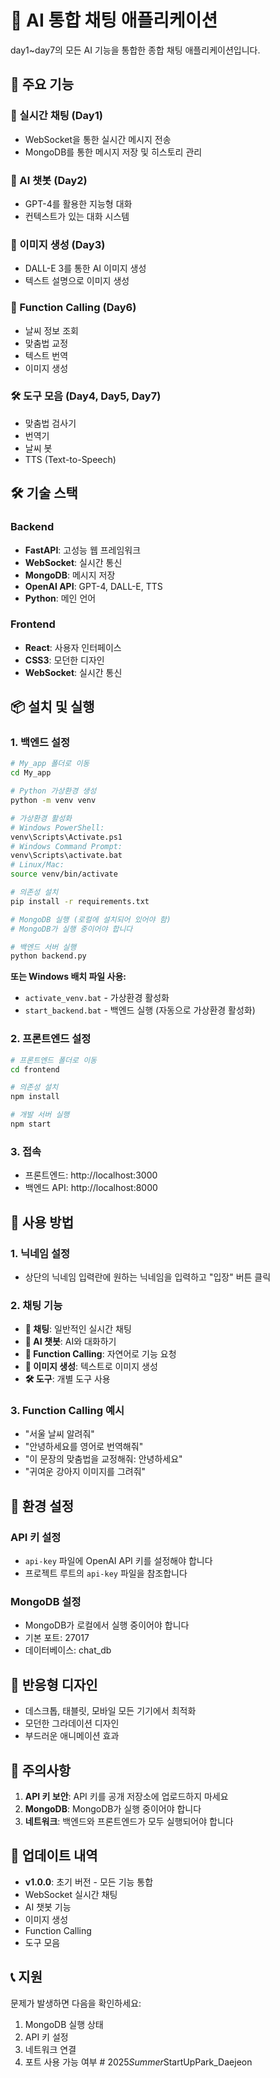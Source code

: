 # 🤖 AI 통합 채팅 애플리케이션

day1~day7의 모든 AI 기능을 통합한 종합 채팅 애플리케이션입니다.

## 🚀 주요 기능

### 💬 실시간 채팅 (Day1)
- WebSocket을 통한 실시간 메시지 전송
- MongoDB를 통한 메시지 저장 및 히스토리 관리

### 🤖 AI 챗봇 (Day2)
- GPT-4를 활용한 지능형 대화
- 컨텍스트가 있는 대화 시스템

### 🎨 이미지 생성 (Day3)
- DALL-E 3를 통한 AI 이미지 생성
- 텍스트 설명으로 이미지 생성

### 🔧 Function Calling (Day6)
- 날씨 정보 조회
- 맞춤법 교정
- 텍스트 번역
- 이미지 생성

### 🛠️ 도구 모음 (Day4, Day5, Day7)
- 맞춤법 검사기
- 번역기
- 날씨 봇
- TTS (Text-to-Speech)

## 🛠️ 기술 스택

### Backend
- **FastAPI**: 고성능 웹 프레임워크
- **WebSocket**: 실시간 통신
- **MongoDB**: 메시지 저장
- **OpenAI API**: GPT-4, DALL-E, TTS
- **Python**: 메인 언어

### Frontend
- **React**: 사용자 인터페이스
- **CSS3**: 모던한 디자인
- **WebSocket**: 실시간 통신

## 📦 설치 및 실행

### 1. 백엔드 설정

```bash
# My_app 폴더로 이동
cd My_app

# Python 가상환경 생성
python -m venv venv

# 가상환경 활성화
# Windows PowerShell:
venv\Scripts\Activate.ps1
# Windows Command Prompt:
venv\Scripts\activate.bat
# Linux/Mac:
source venv/bin/activate

# 의존성 설치
pip install -r requirements.txt

# MongoDB 실행 (로컬에 설치되어 있어야 함)
# MongoDB가 실행 중이어야 합니다

# 백엔드 서버 실행
python backend.py
```

**또는 Windows 배치 파일 사용:**
- `activate_venv.bat` - 가상환경 활성화
- `start_backend.bat` - 백엔드 실행 (자동으로 가상환경 활성화)

### 2. 프론트엔드 설정

```bash
# 프론트엔드 폴더로 이동
cd frontend

# 의존성 설치
npm install

# 개발 서버 실행
npm start
```

### 3. 접속

- 프론트엔드: http://localhost:3000
- 백엔드 API: http://localhost:8000

## 🎯 사용 방법

### 1. 닉네임 설정
- 상단의 닉네임 입력란에 원하는 닉네임을 입력하고 "입장" 버튼 클릭

### 2. 채팅 기능
- **💬 채팅**: 일반적인 실시간 채팅
- **🤖 AI 챗봇**: AI와 대화하기
- **🔧 Function Calling**: 자연어로 기능 요청
- **🎨 이미지 생성**: 텍스트로 이미지 생성
- **🛠️ 도구**: 개별 도구 사용

### 3. Function Calling 예시
- "서울 날씨 알려줘"
- "안녕하세요를 영어로 번역해줘"
- "이 문장의 맞춤법을 교정해줘: 안녕하세요"
- "귀여운 강아지 이미지를 그려줘"

## 🔧 환경 설정

### API 키 설정
- `api-key` 파일에 OpenAI API 키를 설정해야 합니다
- 프로젝트 루트의 `api-key` 파일을 참조합니다

### MongoDB 설정
- MongoDB가 로컬에서 실행 중이어야 합니다
- 기본 포트: 27017
- 데이터베이스: chat_db

## 📱 반응형 디자인

- 데스크톱, 태블릿, 모바일 모든 기기에서 최적화
- 모던한 그라데이션 디자인
- 부드러운 애니메이션 효과

## 🚨 주의사항

1. **API 키 보안**: API 키를 공개 저장소에 업로드하지 마세요
2. **MongoDB**: MongoDB가 실행 중이어야 합니다
3. **네트워크**: 백엔드와 프론트엔드가 모두 실행되어야 합니다

## 🔄 업데이트 내역

- **v1.0.0**: 초기 버전 - 모든 기능 통합
- WebSocket 실시간 채팅
- AI 챗봇 기능
- 이미지 생성
- Function Calling
- 도구 모음

## 📞 지원

문제가 발생하면 다음을 확인하세요:
1. MongoDB 실행 상태
2. API 키 설정
3. 네트워크 연결
4. 포트 사용 가능 여부
#   2 0 2 5 _ S u m m e r _ S t a r t U p P a r k _ D a e j e o n  
 